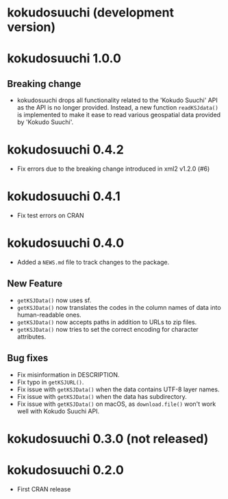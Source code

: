 # kokudosuuchi (development version)

# kokudosuuchi 1.0.0

## Breaking change

* kokudosuuchi drops all functionality related to the 'Kokudo Suuchi' API as the
  API is no longer provided. Instead, a new function `readKSJdata()` is
  implemented to make it ease to read various geospatial data provided by
  'Kokudo Suuchi'.

# kokudosuuchi 0.4.2

* Fix errors due to the breaking change introduced in xml2 v1.2.0 (#6)

# kokudosuuchi 0.4.1

* Fix test errors on CRAN

# kokudosuuchi 0.4.0

* Added a `NEWS.md` file to track changes to the package.

## New Feature

* `getKSJData()` now uses sf.
* `getKSJData()` now translates the codes in the column names of data into human-readable ones.
* `getKSJData()` now accepts paths in addition to URLs to zip files.
* `getKSJData()` now tries to set the correct encoding for character attributes.

## Bug fixes

* Fix misinformation in DESCRIPTION.
* Fix typo in `getKSJURL()`.
* Fix issue with `getKSJData()` when the data contains UTF-8 layer names.
* Fix issue with `getKSJData()` when the data has subdirectory.
* Fix issue with `getKSJData()` on macOS, as `download.file()` won't work well with Kokudo Suuchi API.

# kokudosuuchi 0.3.0 (not released)

# kokudosuuchi 0.2.0

* First CRAN release
